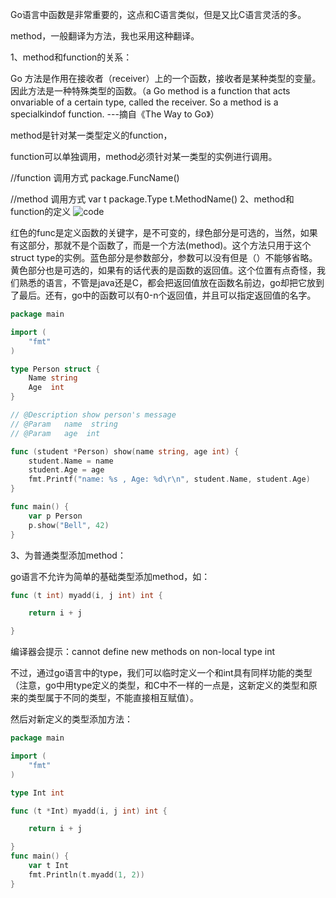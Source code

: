 Go语言中函数是非常重要的，这点和C语言类似，但是又比C语言灵活的多。

method，一般翻译为方法，我也采用这种翻译。

1、method和function的关系：

Go 方法是作用在接收者（receiver）上的一个函数，接收者是某种类型的变量。因此方法是一种特殊类型的函数。（a Go method is a function that acts onvariable of a certain type, called the receiver. So a method is a specialkindof function. ---摘自《The Way to Go》）

method是针对某一类型定义的function，

function可以单独调用，method必须针对某一类型的实例进行调用。

//function 调用方式
package.FuncName()

//method 调用方式
var t package.Type
t.MethodName()
2、method和function的定义
![code](https://github.com/sunnygocms/gobook/blob/master/go_lang_base/04.4.png)

红色的func是定义函数的关键字，是不可变的，绿色部分是可选的，当然，如果有这部分，那就不是个函数了，而是一个方法(method)。这个方法只用于这个struct type的实例。蓝色部分是参数部分，参数可以没有但是（）不能够省略。黄色部分也是可选的，如果有的话代表的是函数的返回值。这个位置有点奇怪，我们熟悉的语言，不管是java还是C，都会把返回值放在函数名前边，go却把它放到了最后。还有，go中的函数可以有0-n个返回值，并且可以指定返回值的名字。
```go
package main

import (
    "fmt"
)

type Person struct {
    Name string
    Age  int
}

// @Description show person's message
// @Param	name  string
// @Param	age  int

func (student *Person) show(name string, age int) {
    student.Name = name
    student.Age = age
    fmt.Printf("name: %s , Age: %d\r\n", student.Name, student.Age)
}

func main() {
    var p Person
    p.show("Bell", 42)
}
```
3、为普通类型添加method：

 go语言不允许为简单的基础类型添加method，如：
```go
func (t int) myadd(i, j int) int {

    return i + j

}
```
编译器会提示：cannot define new methods on non-local type int

不过，通过go语言中的type，我们可以临时定义一个和int具有同样功能的类型（注意，go中用type定义的类型，和C中不一样的一点是，这新定义的类型和原来的类型属于不同的类型，不能直接相互赋值）。

然后对新定义的类型添加方法：
```go
package main

import (
    "fmt"
)

type Int int

func (t *Int) myadd(i, j int) int {

    return i + j

}
func main() {
    var t Int
    fmt.Println(t.myadd(1, 2))
}
```